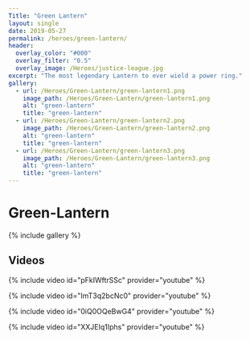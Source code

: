 ```yaml
---
Title: "Green Lantern"
layout: single
date: 2019-05-27
permalink: /heroes/green-lantern/
header:
  overlay_color: "#000"
  overlay_filter: "0.5"
  overlay_image: /Heroes/justice-league.jpg
excerpt: "The most legendary Lantern to ever wield a power ring."
gallery:
  - url: /Heroes/Green-Lantern/green-lantern1.png
    image_path: /Heroes/Green-Lantern/green-lantern1.png
    alt: "green-lantern"
    title: "green-lantern"
  - url: /Heroes/Green-Lantern/green-lantern2.png
    image_path: /Heroes/Green-Lantern/green-lantern2.png
    alt: "green-lantern"
    title: "green-lantern"
  - url: /Heroes/Green-Lantern/green-lantern3.png
    image_path: /Heroes/Green-Lantern/green-lantern3.png
    alt: "green-lantern"
    title: "green-lantern"
---
```


# Green-Lantern

{% include gallery %}

## Videos

{% include video id="pFkIWftrSSc" provider="youtube" %}

{% include video id="ImT3q2bcNc0" provider="youtube" %}

{% include video id="0iQ0OQeBwG4" provider="youtube" %}

{% include video id="XXJEIq1Iphs" provider="youtube" %}
